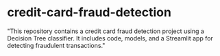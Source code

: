 # credit-card-fraud-detection
"This repository contains a credit card fraud detection project using a Decision Tree classifier. It includes code, models, and a Streamlit app for detecting fraudulent transactions."
